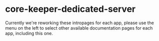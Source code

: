 # core-keeper-dedicated-server

Currently we're reworking these intropages for each app, please use the menu on the left to select other available documentation pages for each app, including this one.

